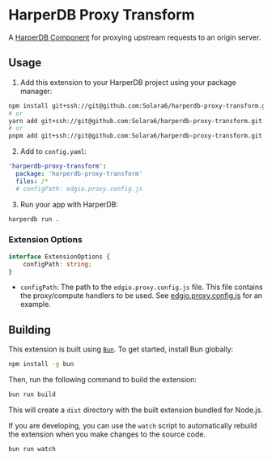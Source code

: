 # HarperDB Proxy Transform

A [HarperDB Component](https://docs.harperdb.io/docs/developers/components) for proxying upstream requests to an origin server.

## Usage

1. Add this extension to your HarperDB project using your package manager:

```sh
npm install git+ssh://git@github.com:Solara6/harperdb-proxy-transform.git --save
# or
yarn add git+ssh://git@github.com:Solara6/harperdb-proxy-transform.git
# or
pnpm add git+ssh://git@github.com:Solara6/harperdb-proxy-transform.git
```

2. Add to `config.yaml`:

```yaml
'harperdb-proxy-transform':
  package: 'harperdb-proxy-transform'
  files: /*
  # configPath: edgio.proxy.config.js
```

3. Run your app with HarperDB:

```sh
harperdb run .
```

### Extension Options

```ts
interface ExtensionOptions {
	configPath: string;
}
```

- `configPath`: The path to the `edgio.proxy.config.js` file. This file contains the proxy/compute handlers to be used. See [edgio.proxy.config.js](./edgio.proxy.config.js) for an example.

## Building

This extension is built using [`Bun`](https://bun.sh). To get started, install Bun globally:

```sh
npm install -g bun
```

Then, run the following command to build the extension:

```sh
bun run build
```

This will create a `dist` directory with the built extension bundled for Node.js.

If you are developing, you can use the `watch` script to automatically rebuild the extension when you make changes to the source code.

```sh
bun run watch
```
